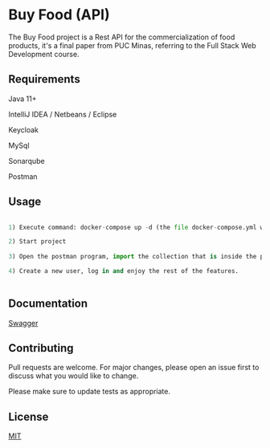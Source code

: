 # Buy Food (API)

The Buy Food project is a Rest API for the commercialization of food products, it's a final paper from PUC Minas, referring to the Full Stack Web Development course.

## Requirements

Java 11+

IntelliJ IDEA / Netbeans / Eclipse

Keycloak

MySql

Sonarqube

Postman

## Usage

```python

1) Execute command: docker-compose up -d (the file docker-compose.yml will be executed).

2) Start project
   
3) Open the postman program, import the collection that is inside the postman folder.

4) Create a new user, log in and enjoy the rest of the features.
  
```

## Documentation

[Swagger](http://localhost/buy-food/swagger-ui/index.htmll)

## Contributing
Pull requests are welcome. For major changes, please open an issue first to discuss what you would like to change.

Please make sure to update tests as appropriate.

## License
[MIT](https://choosealicense.com/licenses/mit/)
